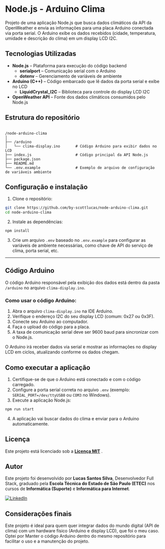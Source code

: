 # Node.js - Arduino Clima

Projeto de uma aplicação Node.js que busca dados climáticos da API da OpenWeather  e envia as informações para uma placa Arduino conectada via porta serial. O Arduino exibe os dados recebidos (cidade, temperatura, umidade e descrição do clima) em um display LCD I2C.


## Tecnologias Utilizadas

* **Node.js** – Plataforma para execução do código backend
    * **serialport** – Comunicação serial com o Arduino
    * **dotenv** – Gerenciamento de variáveis de ambiente
* **Arduino (C++)** – Código embarcado que lê dados da porta serial e exibe no LCD
  * **LiquidCrystal\_I2C** – Biblioteca para controle do display LCD I2C
* **OpenWeather API** – Fonte dos dados climáticos consumidos pelo Node.js


## Estrutura do repositório

```

/node-arduino-clima
│
├── /arduino
│   └── clima-display.ino       # Código Arduino para exibir dados no LCD
├── index.js                    # Código principal da API Node.js
├── package.json
├── README.md
└── .env.example                # Exemplo de arquivo de configuração de variáveis ambiente

````


## Configuração e instalação

1. Clone o repositório:

```bash
git clone https://github.com/by-scottlucas/node-arduino-clima.git
cd node-arduino-clima
````

2. Instale as dependências:

```bash
npm install
```

3. Crie um arquivo `.env` baseado no `.env.example` para configurar as variáveis de ambiente necessárias, como chave de API do serviço de clima, porta serial, etc.

---

## Código Arduino

O código Arduino responsável pela exibição dos dados está dentro da pasta `/arduino` no arquivo `clima-display.ino`.

### Como usar o código Arduino:

1. Abra o arquivo `clima-display.ino` na IDE Arduino.
2. Verifique o endereço I2C do seu display LCD (comum: 0x27 ou 0x3F).
3. Conecte seu Arduino ao computador.
4. Faça o upload do código para a placa.
5. A taxa de comunicação serial deve ser 9600 baud para sincronizar com o Node.js.

O Arduino irá receber dados via serial e mostrar as informações no display LCD em ciclos, atualizando conforme os dados chegam.


## Como executar a aplicação

1. Certifique-se de que o Arduino está conectado e com o código carregado.
2. Configure a porta serial correta no arquivo `.env` (exemplo: `SERIAL_PORT=/dev/ttyUSB0` ou `COM3` no Windows).
3. Execute a aplicação Node.js:

```bash
npm run start
```

4. A aplicação vai buscar dados do clima e enviar para o Arduino automaticamente.


## **Licença**

Este projeto está licenciado sob a **[Licença MIT](./LICENSE)** .


## **Autor**

Este projeto foi desenvolvido por **Lucas Santos Silva**, Desenvolvedor Full Stack, graduado pela **Escola Técnica do Estado de São Paulo (ETEC)** nos cursos de **Informática (Suporte)** e **Informática para Internet**.

[![LinkedIn](https://img.shields.io/badge/LinkedIn-0077B5?style=for-the-badge&logo=linkedin&logoColor=white)](https://www.linkedin.com/in/bylucasss/)

## Considerações finais

Este projeto é ideal para quem quer integrar dados do mundo digital (API de clima) com um hardware físico (Arduino e display LCD), que foi o meu caso.
Optei por Manter o código Arduino dentro do mesmo repositório para facilitar o uso e a manutenção do projeto.